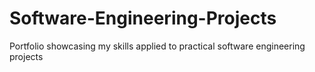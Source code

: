 # Software-Engineering-Projects
Portfolio showcasing my skills applied to practical software engineering projects
